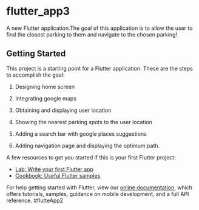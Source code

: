 # flutter_app3

A new Flutter application.The goal of this application is to allow the user to find the closest parking to them and navigate to the chosen parking!

## Getting Started

This project is a starting point for a Flutter application.
These are the steps to accomplish the goal:
1. Designing home screen

2. Integrating google maps

3. Obtaining and displaying user location

4. Showing the nearest parking spots to the user location

5. Adding a search bar with google places suggestions

6. Adding navigation page and displaying the optimum path.

A few resources to get you started if this is your first Flutter project:

- [Lab: Write your first Flutter app](https://flutter.dev/docs/get-started/codelab)
- [Cookbook: Useful Flutter samples](https://flutter.dev/docs/cookbook)

For help getting started with Flutter, view our
[online documentation](https://flutter.dev/docs), which offers tutorials,
samples, guidance on mobile development, and a full API reference.
#flutteApp2
